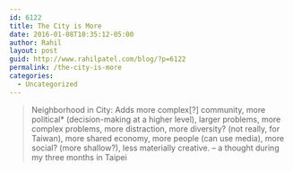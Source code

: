 ```yaml
---
id: 6122
title: The City is More
date: 2016-01-08T10:35:12-05:00
author: Rahil
layout: post
guid: http://www.rahilpatel.com/blog/?p=6122
permalink: /the-city-is-more
categories:
  - Uncategorized
---
```

> Neighborhood in City: Adds more complex[?] community, more political* (decision-making at a higher level), larger problems, more complex problems, more distraction, more diversity? (not really, for Taiwan), more shared economy, more people (can use media), more social? (more shallow?), less materially creative. &#8211; a thought during my three months in Taipei